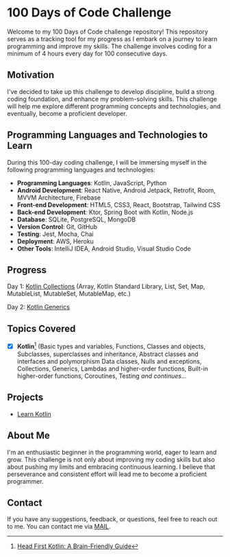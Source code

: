 

# 100 Days of Code Challenge

Welcome to my 100 Days of Code challenge repository! This repository serves as a tracking tool for my progress as I embark on a journey to learn programming and improve my skills. The challenge involves coding for a minimum of 4 hours every day for 100 consecutive days.

## Motivation
I've decided to take up this challenge to develop discipline, build a strong coding foundation, and enhance my problem-solving skills. This challenge will help me explore different programming concepts and technologies, and eventually, become a proficient developer.

## Programming Languages and Technologies to Learn
During this 100-day coding challenge, I will be immersing myself in the following programming languages and technologies:

- **Programming Languages**: Kotlin, JavaScript, Python
-   **Android Development**: React Native, Android Jetpack, Retrofit, Room, MVVM Architecture, Firebase
- **Front-end Development**: HTML5, CSS3, React, Bootstrap, Tailwind CSS 
- **Back-end Development**: Ktor, Spring Boot with Kotlin, Node.js
- **Database**: SQLite, PostgreSQL, MongoDB
- **Version Control**: Git, GitHub
- **Testing**: Jest, Mocha, Chai
- **Deployment**: AWS, Heroku
- **Other Tools**: IntelliJ IDEA, Android Studio, Visual Studio Code


## Progress
Day 1: [Kotlin Collections](https://github.com/Nomans-Craft/LearnKotlin/commits?author=Nomans-Craft) (Array, Kotlin Standard Library, List, Set, Map, MutableList, MutableSet, MutableMap, etc.)

Day 2: [Kotlin Generics](https://github.com/Nomans-Craft/LearnKotlin/commits?author=Nomans-Craft)

## Topics Covered
- [x] **Kotlin**[^1] (Basic types and variables, Functions, Classes and objects, Subclasses, superclasses and inheritance, Abstract classes and interfaces and polymorphism Data classes, Nulls and exceptions, Collections, Generics, Lambdas and higher-order functions, Built-in higher-order functions, Coroutines, Testing *and continues...* 

## Projects
- [Learn Kotlin](https://github.com/Nomans-Craft/LearnKotlin.git)

## About Me 
I'm an enthusiastic beginner in the programming world, eager to learn and grow. This challenge is not only about improving my coding skills but also about pushing my limits and embracing continuous learning. I believe that perseverance and consistent effort will lead me to become a proficient programmer.

## Contact
If you have any suggestions, feedback, or questions, feel free to reach out to me. You can contact me via [MAIL](mailto:mr.noman1971@gmail.com). 

[^1]: [Head First Kotlin: A Brain-Friendly Guide](https://www.oreilly.com/library/view/head-first-kotlin/9781491996683/)
